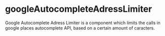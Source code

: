 # googleAutocompleteAdressLimiter
Google Autocomplete Adress Limiter is a component which limits the calls in google places autocomplete API, based on a certain amount of caracters.
